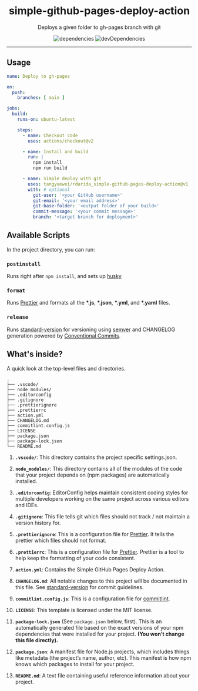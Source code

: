 <h1 align="center">simple-github-pages-deploy-action</h1>
<p align="center">Deploys a given folder to gh-pages branch with git</p>
<p align="center">
  <img alt="dependencies" src="https://david-dm.org/rdarida/simple-github-pages-deploy-action/status.svg" />
  <img alt="devDependencies" src="https://david-dm.org/rdarida/simple-github-pages-deploy-action/dev-status.svg" />
</p>
<hr>

## Usage
```yml
name: Deploy to gh-pages

on:
  push:
    branches: [ main ]

jobs:
  build:
    runs-on: ubuntu-latest

    steps:
      - name: Checkout code
        uses: actions/checkout@v2

      - name: Install and build
        run: |
          npm install
          npm run build

      - name: Simple deploy with git
        uses: tangyuewei/rdarida_simple-github-pages-deploy-action@v1
        with: # optional
          git-user: '<your GitHub username>'
          git-email: '<your email address>'
          git-base-folder: '<output folder of your build>'
          commit-message: '<your commit message>'
          branch: '<target branch for deployment>'
```

## Available Scripts

In the project directory, you can run:

### `postinstall`
Runs right after `npm install`, and sets up [husky](https://typicode.github.io/husky/#/)

### `format`
Runs [Prettier](https://prettier.io/) and formats all the **\*.js**, **\*.json**, **\*.yml**, and **\*.yaml** files.

### `release`
Runs [standard-version](https://github.com/conventional-changelog/standard-version/) for versioning using [semver](https://semver.org/) and CHANGELOG generation powered by [Conventional Commits](https://conventionalcommits.org).

## What's inside?

A quick look at the top-level files and directories.

    .
    ├── .vscode/
    ├── node_modules/
    ├── .editorconfig
    ├── .gitignore
    ├── .prettierignore
    ├── .prettierrc
    ├── action.yml
    ├── CHANGELOG.md
    ├── commitlint.config.js
    ├── LICENSE
    ├── package.json
    ├── package-lock.json
    └── README.md

1. **`.vscode/`**: This directory contains the project specific settings.json.

2. **`node_modules/`**: This directory contains all of the modules of the code that your project depends on (npm packages) are automatically installed.

3. **`.editorconfig`**: EditorConfig helps maintain consistent coding styles for multiple developers working on the same project across various editors and IDEs.

4. **`.gitignore`**: This file tells git which files should not track / not maintain a version history for.

5. **`.prettierignore`**: This is a configuration file for [Prettier](https://prettier.io/). It tells the prettier which files should not format.

6. **`.prettierrc`**: This is a configuration file for [Prettier](https://prettier.io/). Prettier is a tool to help keep the formatting of your code consistent.

7. **`action.yml`**: Contains the Simple GitHub Pages Deploy Action.

8. **`CHANGELOG.md`**: All notable changes to this project will be documented in this file. See [standard-version](https://github.com/conventional-changelog/standard-version) for commit guidelines.

9. **`commitlint.config.js`**: This is a configuration file for [commitlint](https://commitlint.js.org/).

10. **`LICENSE`**: This template is licensed under the MIT license.

11. **`package-lock.json`** (See `package.json` below, first). This is an automatically generated file based on the exact versions of your npm dependencies that were installed for your project. **(You won’t change this file directly).**

12. **`package.json`**: A manifest file for Node.js projects, which includes things like metadata (the project’s name, author, etc). This manifest is how npm knows which packages to install for your project.

13. **`README.md`**: A text file containing useful reference information about your project.
